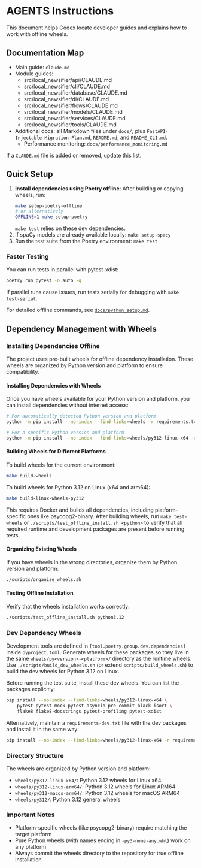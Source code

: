 # AGENTS Instructions

This document helps Codex locate developer guides and explains how to work with offline wheels.

## Documentation Map

- Main guide: `claude.md`
- Module guides:
  - src/local_newsifier/api/CLAUDE.md
  - src/local_newsifier/cli/CLAUDE.md
  - src/local_newsifier/database/CLAUDE.md
  - src/local_newsifier/di/CLAUDE.md
  - src/local_newsifier/flows/CLAUDE.md
  - src/local_newsifier/models/CLAUDE.md
  - src/local_newsifier/services/CLAUDE.md
  - src/local_newsifier/tools/CLAUDE.md
- Additional docs: all Markdown files under `docs/`, plus `FastAPI-Injectable-Migration-Plan.md`, `README.md`, and `README_CLI.md`.
  - Performance monitoring: `docs/performance_monitoring.md`

If a `CLAUDE.md` file is added or removed, update this list.

## Quick Setup

1. **Install dependencies using Poetry offline**:
   After building or copying wheels, run:
   ```bash
   make setup-poetry-offline
   # or alternatively
   OFFLINE=1 make setup-poetry
   ```
   `make test` relies on these dev dependencies.
2. If spaCy models are already available locally: `make setup-spacy`
3. Run the test suite from the Poetry environment: `make test`

### Faster Testing

You can run tests in parallel with pytest-xdist:

```bash
poetry run pytest -n auto -q
```

If parallel runs cause issues, run tests serially for debugging with `make test-serial`.

For detailed offline commands, see [`docs/python_setup.md`](docs/python_setup.md).

## Dependency Management with Wheels

### Installing Dependencies Offline

The project uses pre-built wheels for offline dependency installation. These wheels are organized by Python version and platform to ensure compatibility.

#### Installing Dependencies with Wheels

Once you have wheels available for your Python version and platform, you can install dependencies without internet access:

```bash
# For automatically detected Python version and platform
python -m pip install --no-index --find-links=wheels -r requirements.txt

# For a specific Python version and platform
python -m pip install --no-index --find-links=wheels/py312-linux-x64 -r requirements.txt
```

#### Building Wheels for Different Platforms

To build wheels for the current environment:
```bash
make build-wheels
```

To build wheels for Python 3.12 on Linux (x64 and arm64):
```bash
make build-linux-wheels-py312
```

This requires Docker and builds all dependencies, including platform-specific ones like psycopg2-binary.
After building wheels, run `make test-wheels` or
`./scripts/test_offline_install.sh <python>` to verify that all required runtime and development packages are present before running tests.

#### Organizing Existing Wheels

If you have wheels in the wrong directories, organize them by Python version and platform:
```bash
./scripts/organize_wheels.sh
```

#### Testing Offline Installation

Verify that the wheels installation works correctly:
```bash
./scripts/test_offline_install.sh python3.12
```

### Dev Dependency Wheels

Development tools are defined in `[tool.poetry.group.dev.dependencies]` inside
`pyproject.toml`. Generate wheels for these packages so they live in the same
`wheels/py<version>-<platform>/` directory as the runtime wheels. Use
`./scripts/build_dev_wheels.sh` (or extend `scripts/build_wheels.sh`) to build
the dev wheels for Python 3.12 on Linux.

Before running the test suite, install these dev wheels. You can list the
packages explicitly:

```bash
pip install --no-index --find-links=wheels/py312-linux-x64 \
    pytest pytest-mock pytest-asyncio pre-commit black isort \
    flake8 flake8-docstrings pytest-profiling pytest-xdist
```

Alternatively, maintain a `requirements-dev.txt` file with the dev packages and
install it in the same way:

```bash
pip install --no-index --find-links=wheels/py312-linux-x64 -r requirements-dev.txt
```

### Directory Structure

The wheels are organized by Python version and platform:
- `wheels/py312-linux-x64/`: Python 3.12 wheels for Linux x64
- `wheels/py312-linux-arm64/`: Python 3.12 wheels for Linux ARM64
- `wheels/py312-macos-arm64/`: Python 3.12 wheels for macOS ARM64
- `wheels/py312/`: Python 3.12 general wheels

### Important Notes

- Platform-specific wheels (like psycopg2-binary) require matching the target platform
- Pure Python wheels (with names ending in `-py3-none-any.whl`) work on any platform
- Always commit the wheels directory to the repository for true offline installation
